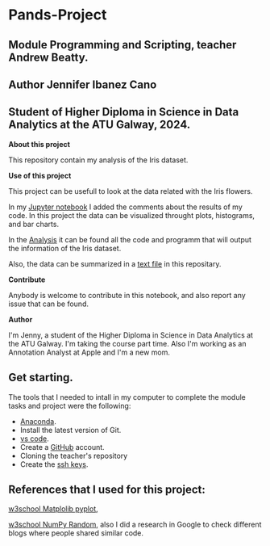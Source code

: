 # Pands-Project
## Module Programming and Scripting, teacher Andrew Beatty.

## Author Jennifer Ibanez Cano

## Student of Higher Diploma in Science in Data Analytics at the ATU Galway, 2024. 

**About this project**

This repository contain my analysis of the Iris dataset. 



**Use of this project**

This project can be usefull to look at the data related with the Iris flowers. 

In my [Jupyter notebook](https://github.com/Jennyicano/Pands-Project/blob/main/iris_data.ipynb) I added the comments about the results of my code. In this project the data can be visualized throught plots, histograms, and bar charts. 

In the [Analysis](https://github.com/Jennyicano/Pands-Project/blob/main/Analysis.py) it can be found all the code and programm that will output the information of the Iris dataset. 

Also, the data can be summarized in a [text file](https://github.com/Jennyicano/Pands-Project/blob/main/summary.txt) in this repositary.

**Contribute**

Anybody is welcome to contribute in this notebook, and also report any issue that can be found. 

**Author**

I'm Jenny, a student of the Higher Diploma in Science in Data Analytics at the ATU Galway. I'm taking the course part time. Also I'm working as an Annotation Analyst at Apple and I'm a new mom.

## Get starting.

The tools that I needed to intall in my computer to complete the module tasks and project were the following: 

* [Anaconda](https://www.anaconda.com). 
* Install the latest version of Git.
* [vs code](https://code.visualstudio.com).
* Create a [GitHub](https://github.com) account. 
* Cloning the teacher's repository
* Create the [ssh keys](https://docs.github.com/en/authentication/connecting-to-github-with-ssh/generating-a-new-ssh-key-and-adding-it-to-the-ssh-agent).

## References that I used for this project:

[w3school Matplolib pyplot](https://www.w3schools.com/python/matplotlib_pyplot.asp), 

[w3school NumPy Random](https://www.w3schools.com/python/numpy/numpy_random.asp), also I did a research in Google to check different blogs where people shared similar code. 